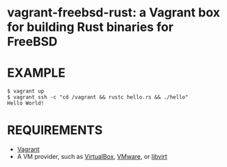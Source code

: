 # vagrant-freebsd-rust: a Vagrant box for building Rust binaries for FreeBSD

# EXAMPLE

```console
$ vagrant up
$ vagrant ssh -c "cd /vagrant && rustc hello.rs && ./hello"
Hello World!
```

# REQUIREMENTS

* [Vagrant](https://www.vagrantup.com)
* A VM provider, such as [VirtualBox](https://www.virtualbox.org), [VMware](https://www.vmware.com), or [libvirt](https://libvirt.org)
